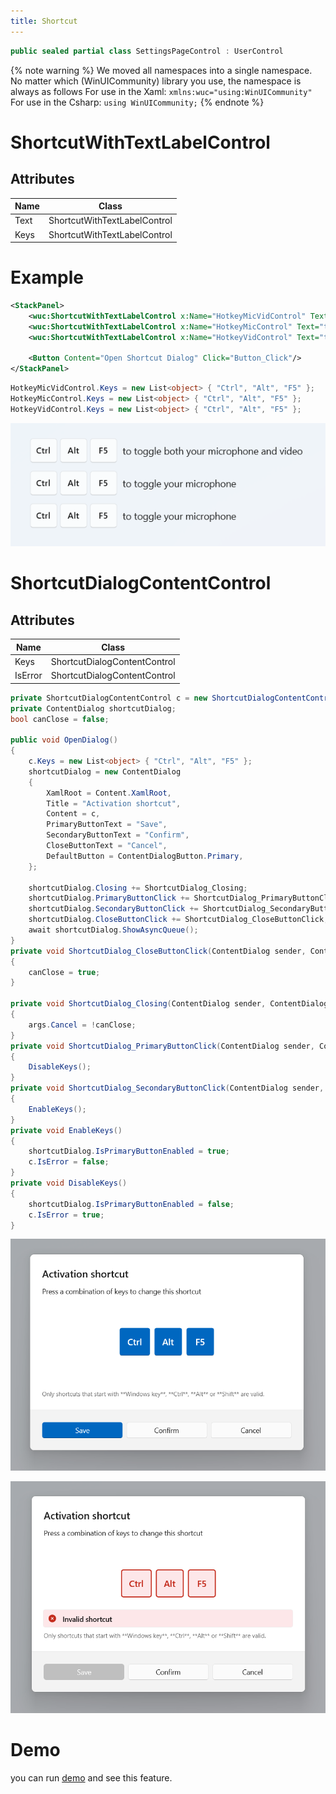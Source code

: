 ```yaml
---
title: Shortcut
---
```


```cs
public sealed partial class SettingsPageControl : UserControl
```

{% note warning %}
We moved all namespaces into a single namespace. No matter which (WinUICommunity) library you use, the namespace is always as follows
For use in the Xaml:
`xmlns:wuc="using:WinUICommunity"`
For use in the Csharp:
`using WinUICommunity;`
{% endnote %}

# ShortcutWithTextLabelControl
## Attributes

| Name | Class|
|-|-|
|Text|ShortcutWithTextLabelControl|
|Keys|ShortcutWithTextLabelControl|

# Example

```xml
<StackPanel>
    <wuc:ShortcutWithTextLabelControl x:Name="HotkeyMicVidControl" Text="to toggle both your microphone and video" />
    <wuc:ShortcutWithTextLabelControl x:Name="HotkeyMicControl" Text="to toggle your microphone" />
    <wuc:ShortcutWithTextLabelControl x:Name="HotkeyVidControl" Text="to toggle your microphone" />

    <Button Content="Open Shortcut Dialog" Click="Button_Click"/>
</StackPanel>
```

```cs
HotkeyMicVidControl.Keys = new List<object> { "Ctrl", "Alt", "F5" };
HotkeyMicControl.Keys = new List<object> { "Ctrl", "Alt", "F5" };
HotkeyVidControl.Keys = new List<object> { "Ctrl", "Alt", "F5" };
```

![SettingsUI](https://raw.githubusercontent.com/ghost1372/Resources/main/SettingsUI/Samples/Shortcut.png)

# ShortcutDialogContentControl
## Attributes

| Name | Class|
|-|-|
|Keys|ShortcutDialogContentControl|
|IsError|ShortcutDialogContentControl|

```cs
private ShortcutDialogContentControl c = new ShortcutDialogContentControl();
private ContentDialog shortcutDialog;
bool canClose = false;

public void OpenDialog()
{
    c.Keys = new List<object> { "Ctrl", "Alt", "F5" };
    shortcutDialog = new ContentDialog
    {
        XamlRoot = Content.XamlRoot,
        Title = "Activation shortcut",
        Content = c,
        PrimaryButtonText = "Save",
        SecondaryButtonText = "Confirm",
        CloseButtonText = "Cancel",
        DefaultButton = ContentDialogButton.Primary,
    };

    shortcutDialog.Closing += ShortcutDialog_Closing;
    shortcutDialog.PrimaryButtonClick += ShortcutDialog_PrimaryButtonClick;
    shortcutDialog.SecondaryButtonClick += ShortcutDialog_SecondaryButtonClick;
    shortcutDialog.CloseButtonClick += ShortcutDialog_CloseButtonClick;
    await shortcutDialog.ShowAsyncQueue();
}
private void ShortcutDialog_CloseButtonClick(ContentDialog sender, ContentDialogButtonClickEventArgs args)
{
    canClose = true;
}

private void ShortcutDialog_Closing(ContentDialog sender, ContentDialogClosingEventArgs args)
{
    args.Cancel = !canClose;
}
private void ShortcutDialog_PrimaryButtonClick(ContentDialog sender, ContentDialogButtonClickEventArgs args)
{
    DisableKeys();
}
private void ShortcutDialog_SecondaryButtonClick(ContentDialog sender, ContentDialogButtonClickEventArgs args)
{
    EnableKeys();
}
private void EnableKeys()
{
    shortcutDialog.IsPrimaryButtonEnabled = true;
    c.IsError = false;
}
private void DisableKeys()
{
    shortcutDialog.IsPrimaryButtonEnabled = false;
    c.IsError = true;
}
```

![SettingsUI](https://raw.githubusercontent.com/ghost1372/Resources/main/SettingsUI/Samples/Shortcut_Dialog.png)

![SettingsUI](https://raw.githubusercontent.com/ghost1372/Resources/main/SettingsUI/Samples/Shortcut_Dialog_Error.png)

# Demo
you can run [demo](https://github.com/WinUICommunity/WinUICommunity) and see this feature.


